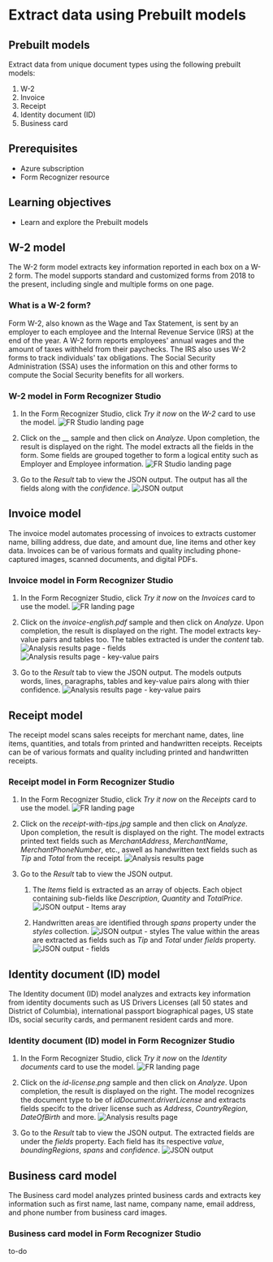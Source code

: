 # Extract data using Prebuilt models

## Prebuilt models
Extract data from unique document types using the following prebuilt models:
1. W-2
2. Invoice
3. Receipt
4. Identity document (ID)
5. Business card

## Prerequisites

* Azure subscription
* Form Recognizer resource

## Learning objectives

* Learn and explore the Prebuilt models

## W-2 model
The W-2 form model extracts key information reported in each box on a W-2 form. The model supports standard and customized forms from 2018 to the present, including single and multiple forms on one page.

### What is a W-2 form?
Form W-2, also known as the Wage and Tax Statement, is sent by an employer to each employee and the Internal Revenue Service (IRS) at the end of the year. A W-2 form reports employees' annual wages and the amount of taxes withheld from their paychecks. The IRS also uses W-2 forms to track individuals' tax obligations. The Social Security Administration (SSA) uses the information on this and other forms to compute the Social Security benefits for all workers.

### W-2 model in Form Recognizer Studio

1. In the Form Recognizer Studio, click _Try it now_ on the _W-2_ card to use the model.
![FR Studio landing page](https://github.com/CSALabsAutomation/azure-ai-ml-document-processing-lab/blob/master/steps/03/assets/1.1.png)

2. Click on the __ sample and then click on _Analyze_. Upon completion, the result is displayed on the right. The model extracts all the fields in the form. Some fields are grouped together to form a logical entity such as Employer and Employee information. 
![FR Studio landing page](https://github.com/CSALabsAutomation/azure-ai-ml-document-processing-lab/blob/master/steps/03/assets/1.2.png)

3. Go to the _Result_ tab to view the JSON output. The output has all the fields along with the _confidence_.
![JSON output](https://github.com/CSALabsAutomation/azure-ai-ml-document-processing-lab/blob/master/steps/03/assets/1.3.png)


## Invoice model
The invoice model automates processing of invoices to extracts customer name, billing address, due date, and amount due, line items and other key data. Invoices can be of various formats and quality including phone-captured images, scanned documents, and digital PDFs.

### Invoice model in Form Recognizer Studio

1. In the Form Recognizer Studio, click _Try it now_ on the _Invoices_ card to use the model.
![FR landing page](https://github.com/CSALabsAutomation/azure-ai-ml-document-processing-lab/blob/master/steps/03/assets/2.1.png)

2. Click on the _invoice-english.pdf_ sample and then click on _Analyze_. Upon completion, the result is displayed on the right. The model extracts key-value pairs and tables too. The tables extracted is under the _content_ tab.
![Analysis results page - fields](https://github.com/CSALabsAutomation/azure-ai-ml-document-processing-lab/blob/master/steps/03/assets/2.2.png)
![Analysis results page - key-value pairs](https://github.com/CSALabsAutomation/azure-ai-ml-document-processing-lab/blob/master/steps/03/assets/2.3.png)

3. Go to the _Result_ tab to view the JSON output. The models outputs words, lines, paragraphs, tables and key-value pairs along with thier confidence.
![Analysis results page - key-value pairs](https://github.com/CSALabsAutomation/azure-ai-ml-document-processing-lab/blob/master/steps/03/assets/2.4.png)


## Receipt model
The receipt model scans sales receipts for merchant name, dates, line items, quantities, and totals from printed and handwritten receipts. Receipts can be of various formats and quality including printed and handwritten receipts.

### Receipt model in Form Recognizer Studio
1. In the Form Recognizer Studio, click _Try it now_ on the _Receipts_ card to use the model.
![FR landing page](https://github.com/CSALabsAutomation/azure-ai-ml-document-processing-lab/blob/master/steps/03/assets/3.1.png)

2. Click on the _receipt-with-tips.jpg_ sample and then click on _Analyze_. Upon completion, the result is displayed on the right. The model extracts printed text fields such as _MerchantAddress_, _MerchantName_, _MerchantPhoneNumber_, etc., aswell as handwritten text fields such as _Tip_ and _Total_ from the receipt. 
![Analysis results page](https://github.com/CSALabsAutomation/azure-ai-ml-document-processing-lab/blob/master/steps/03/assets/3.2.png)

3. Go to the _Result_ tab to view the JSON output. 
    1. The _Items_ field is extracted as an array of objects. Each object containing sub-fields like _Description_, _Quantity_ and _TotalPrice_. 
    ![JSON output - Items aray](https://github.com/CSALabsAutomation/azure-ai-ml-document-processing-lab/blob/master/steps/03/assets/3.3.png)

    2. Handwritten areas are identified through _spans_ property under the _styles_ collection. 
    ![JSON output - styles](https://github.com/CSALabsAutomation/azure-ai-ml-document-processing-lab/blob/master/steps/03/assets/3.5.png)
    The value within the areas are extracted as fields such as _Tip_ and _Total_ under _fields_ property.
    ![JSON output - fields](https://github.com/CSALabsAutomation/azure-ai-ml-document-processing-lab/blob/master/steps/03/assets/3.4.png)


## Identity document (ID) model
The Identity document (ID) model analyzes and extracts key information from identity documents such as US Drivers Licenses (all 50 states and District of Columbia), international passport biographical pages, US state IDs, social security cards, and permanent resident cards and more.

### Identity document (ID) model in Form Recognizer Studio
1. In the Form Recognizer Studio, click _Try it now_ on the _Identity documents_ card to use the model.
![FR landing page](https://github.com/CSALabsAutomation/azure-ai-ml-document-processing-lab/blob/master/steps/03/assets/4.1.png)

2. Click on the _id-license.png_ sample and then click on _Analyze_. Upon completion, the result is displayed on the right. The model recognizes the document type to be of _idDocument.driverLicense_ and extracts fields specifc to the driver license such as _Address_, _CountryRegion_, _DateOfBirth_ and more.
![Analysis results page](https://github.com/CSALabsAutomation/azure-ai-ml-document-processing-lab/blob/master/steps/03/assets/4.2.png)

3. Go to the _Result_ tab to view the JSON output. The extracted fields are under the _fields_ property. Each field has its respective _value_, _boundingRegions_, _spans_ and _confidence_.
![JSON output](https://github.com/CSALabsAutomation/azure-ai-ml-document-processing-lab/blob/master/steps/03/assets/4.3.png)


## Business card model
The Business card model analyzes printed business cards and extracts key information such as first name, last name, company name, email address, and phone number from business card images.

### Business card model in Form Recognizer Studio
to-do




